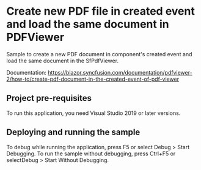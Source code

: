 # Create new PDF file in created event and load the same document in PDFViewer
Sample to create a new PDF document in component's created event and load the same document in the SfPdfViewer.

Documentation: https://blazor.syncfusion.com/documentation/pdfviewer-2/how-to/create-pdf-document-in-the-created-event-of-pdf-viewer

## Project pre-requisites
To run this application, you need Visual Studio 2019 or later versions.

## Deploying and running the sample
To debug while running the application, press F5 or select Debug > Start Debugging. To run the sample without debugging, press Ctrl+F5 or selectDebug > Start Without Debugging.